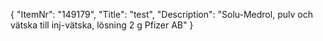 {
  "ItemNr": "149179",
  "Title": "test",
  "Description": "Solu-Medrol, pulv och vätska till inj-vätska, lösning 2 g Pfizer AB"
}